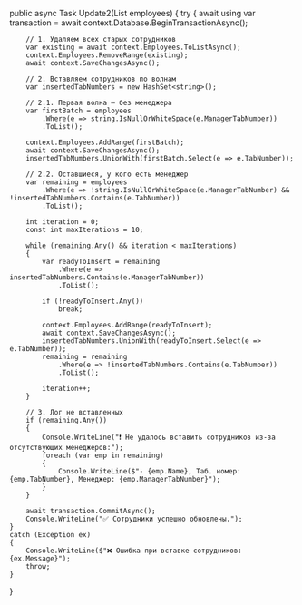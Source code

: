 public async Task Update2(List<Employee> employees)
{
    try
    {
        await using var transaction = await context.Database.BeginTransactionAsync();

        // 1. Удаляем всех старых сотрудников
        var existing = await context.Employees.ToListAsync();
        context.Employees.RemoveRange(existing);
        await context.SaveChangesAsync();

        // 2. Вставляем сотрудников по волнам
        var insertedTabNumbers = new HashSet<string>();

        // 2.1. Первая волна — без менеджера
        var firstBatch = employees
            .Where(e => string.IsNullOrWhiteSpace(e.ManagerTabNumber))
            .ToList();

        context.Employees.AddRange(firstBatch);
        await context.SaveChangesAsync();
        insertedTabNumbers.UnionWith(firstBatch.Select(e => e.TabNumber));

        // 2.2. Оставшиеся, у кого есть менеджер
        var remaining = employees
            .Where(e => !string.IsNullOrWhiteSpace(e.ManagerTabNumber) && !insertedTabNumbers.Contains(e.TabNumber))
            .ToList();

        int iteration = 0;
        const int maxIterations = 10;

        while (remaining.Any() && iteration < maxIterations)
        {
            var readyToInsert = remaining
                .Where(e => insertedTabNumbers.Contains(e.ManagerTabNumber))
                .ToList();

            if (!readyToInsert.Any())
                break;

            context.Employees.AddRange(readyToInsert);
            await context.SaveChangesAsync();
            insertedTabNumbers.UnionWith(readyToInsert.Select(e => e.TabNumber));
            remaining = remaining
                .Where(e => !insertedTabNumbers.Contains(e.TabNumber))
                .ToList();

            iteration++;
        }

        // 3. Лог не вставленных
        if (remaining.Any())
        {
            Console.WriteLine("❗ Не удалось вставить сотрудников из-за отсутствующих менеджеров:");
            foreach (var emp in remaining)
            {
                Console.WriteLine($"- {emp.Name}, Таб. номер: {emp.TabNumber}, Менеджер: {emp.ManagerTabNumber}");
            }
        }

        await transaction.CommitAsync();
        Console.WriteLine("✅ Сотрудники успешно обновлены.");
    }
    catch (Exception ex)
    {
        Console.WriteLine($"❌ Ошибка при вставке сотрудников: {ex.Message}");
        throw;
    }
}
